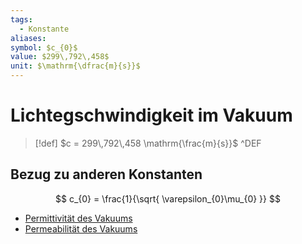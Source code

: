 ```yaml
---
tags:
  - Konstante
aliases: 
symbol: $c_{0}$
value: $299\,792\,458$
unit: $\mathrm{\dfrac{m}{s}}$
---
```


# Lichtegschwindigkeit im Vakuum

> [!def] $c = 299\,792\,458 \mathrm{\frac{m}{s}}$ ^DEF

## Bezug zu anderen Konstanten

$$
c_{0} = \frac{1}{\sqrt{ \varepsilon_{0}\mu_{0} }}
$$

- [Permittivität des Vakuums](Permittivität%20des%20Vakuums.md)
- [Permeabilität des Vakuums](Permeablität%20des%20Vakuums.md)

